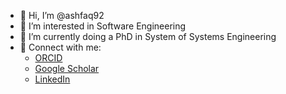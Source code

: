 - 👋 Hi, I’m @ashfaq92  
- 👀 I’m interested in Software Engineering  
- 🌱 I’m currently doing a PhD in System of Systems Engineering  
- 🔗 Connect with me:  
  - [ORCID](https://orcid.org/0000-0003-1870-7680)  
  - [Google Scholar](https://scholar.google.com/citations?user=gP9NwrAAAAAJ&hl=en&oi=ao)  
  - [LinkedIn](https://www.linkedin.com/in/92ashfaq)  

<!---
ashfaq92/ashfaq92 is a ✨ special ✨ repository because its `README.md` (this file) appears on your GitHub profile.
You can click the Preview link to take a look at your changes.
--->
